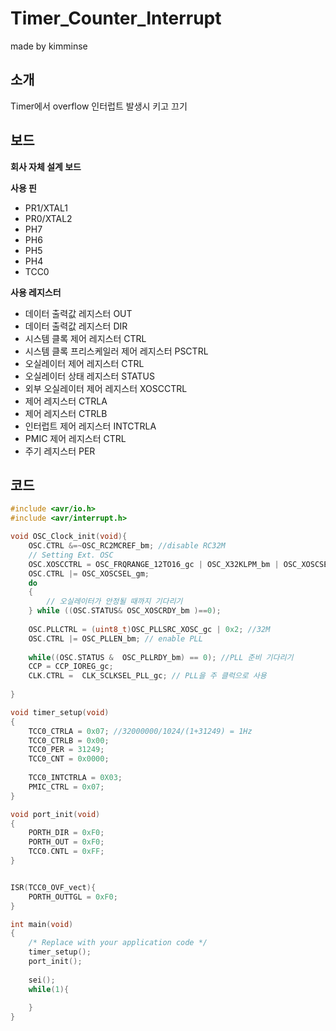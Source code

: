 # Timer_Counter_Interrupt

made by kimminse

## 소개

Timer에서 overflow 인터럽트 발생시 키고 끄기

## 보드
**회사 자체 설계 보드**

**사용 핀**
- PR1/XTAL1
- PR0/XTAL2 
- PH7
- PH6
- PH5
- PH4
- TCC0

**사용 레지스터**
- 데이터 출력값 레지스터 OUT
- 데이터 출력값 레지스터 DIR
- 시스템 클록 제어 레지스터 CTRL
- 시스템 클록 프리스케일러 제어 레지스터 PSCTRL
- 오실레이터 제어 레지스터 CTRL
- 오실레이터 상태 레지스터 STATUS
- 외부 오실레이터 제어 레지스터 XOSCCTRL
- 제어 레지스터 CTRLA
- 제어 레지스터 CTRLB
- 인터럽트 제어 레지스터 INTCTRLA
- PMIC 제어 레지스터 CTRL
- 주기 레지스터 PER

## 코드

```C
#include <avr/io.h>
#include <avr/interrupt.h>

void OSC_Clock_init(void){
	OSC.CTRL &=~OSC_RC2MCREF_bm; //disable RC32M
	// Setting Ext. OSC
	OSC.XOSCCTRL = OSC_FRQRANGE_12TO16_gc | OSC_X32KLPM_bm | OSC_XOSCSEL_XTAL_16KCLK_gc;
	OSC.CTRL |= OSC_XOSCSEL_gm;
	do
	{
		// 오실레이터가 안정될 때까지 기다리기
	} while ((OSC.STATUS& OSC_XOSCRDY_bm )==0);
	
	OSC.PLLCTRL = (uint8_t)OSC_PLLSRC_XOSC_gc | 0x2; //32M
	OSC.CTRL |= OSC_PLLEN_bm; // enable PLL
	
	while((OSC.STATUS &  OSC_PLLRDY_bm) == 0); //PLL 준비 기다리기
	CCP = CCP_IOREG_gc;
	CLK.CTRL =  CLK_SCLKSEL_PLL_gc; // PLL을 주 클럭으로 사용
	
}

void timer_setup(void)
{
	TCC0_CTRLA = 0x07; //32000000/1024/(1+31249) = 1Hz
	TCC0_CTRLB = 0x00;
	TCC0_PER = 31249;
	TCC0_CNT = 0x0000;
	
	TCC0_INTCTRLA = 0X03;
	PMIC_CTRL = 0x07;
}

void port_init(void)
{
	PORTH_DIR = 0xF0;
	PORTH_OUT = 0xF0;
	TCC0.CNTL = 0xFF;
}


ISR(TCC0_OVF_vect){
	PORTH_OUTTGL = 0xF0;
}

int main(void)
{
	/* Replace with your application code */
	timer_setup();
	port_init();
	
	sei();
	while(1){
		
	}
}
```
